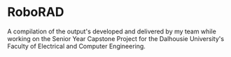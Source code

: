 # RoboRAD
A compilation of the output's developed and delivered by my team while working on the Senior Year Capstone Project for the Dalhousie University's Faculty of Electrical and Computer Engineering. 
